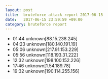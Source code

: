 ```yaml
---
layout: post
title:  bruteforce attack report 2017-06-15
date:   2017-06-15 23:59:59 +09:00
category: bruteforce report
---
```


* 01:44 unknown[88.15.238.245]
* 04:23 unknown[180.140.191.19]
* 05:06 unknown[217.91.153.229]
* 05:56 unknown[118.193.31.222]
* 12:32 unknown[198.100.152.226]
* 17:46 unknown[1.54.189.78]
* 19:32 unknown[190.114.255.156]
